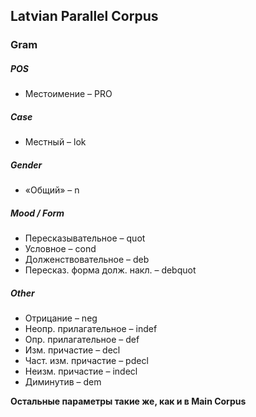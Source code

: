 ## Latvian Parallel Corpus

### Gram
##### POS
* Местоимение – PRO


##### Case 
* Местный – lok


##### Gender 
* «Общий» – n


##### Mood / Form
* Пересказывательное – quot
* Условное – cond
* Долженствовательное – deb
* Пересказ. форма долж. накл. – debquot


##### Other
* Отрицание – neg
* Неопр. прилагательное – indef
* Опр. прилагательное – def
* Изм. причастие – decl
* Част. изм. причастие – pdecl
* Неизм. причастие – indecl
* Диминутив – dem


**Остальные параметры такие же, как и в Main Corpus**